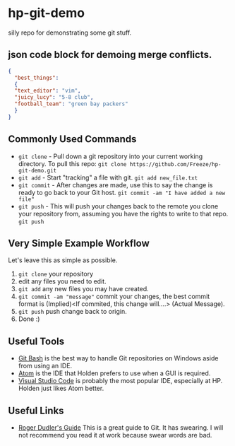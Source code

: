# hp-git-demo
silly repo for demonstrating some git stuff.  


## json code block for demoing merge conflicts.

```json
{
  "best_things":
  {
  "text_editor": "vim",
  "juicy_lucy": "5-8 club",
  "football_team": "green bay packers"
  }
}
```
## Commonly Used Commands
* `git clone` - Pull down a git repository into your current working directory.  To pull this repo: `git clone https://github.com/Freeze/hp-git-demo.git`
* `git add` - Start "tracking" a file with git.  `git add new_file.txt`
* `git commit` - After changes are made, use this to say the change is ready to go back to your Git host. `git commit -am "I have added a new file"`
* `git push` - This will push your changes back to the remote you clone your repository from, assuming you have the rights to write to that repo. `git push`

## Very Simple Example Workflow
Let's leave this as simple as possible.  
1. `git clone` your repository
2. edit any files you need to edit.
3. `git add` any new files you may have created.
4. `git commit -am "message"` commit your changes, the best commit format is (Implied)<If commited, this change will....> (Actual Message)<do this>.
5. `git push` push change back to origin.
6. Done :)

## Useful Tools
* [Git Bash](https://git-scm.com/download/win) is the best way to handle Git repositories on Windows aside from using an IDE.
* [Atom](https://atom.io/) is the IDE that Holden prefers to use when a GUI is required.  
* [Visual Studio Code](https://code.visualstudio.com/) is probably the most popular IDE, especially at HP.  Holden just likes Atom better.

## Useful Links
* [Roger Dudler's Guide](http://rogerdudler.github.io/git-guide/)  This is a great guide to Git.  It has swearing.  I will not recommend you read it at work because swear words are bad.  
